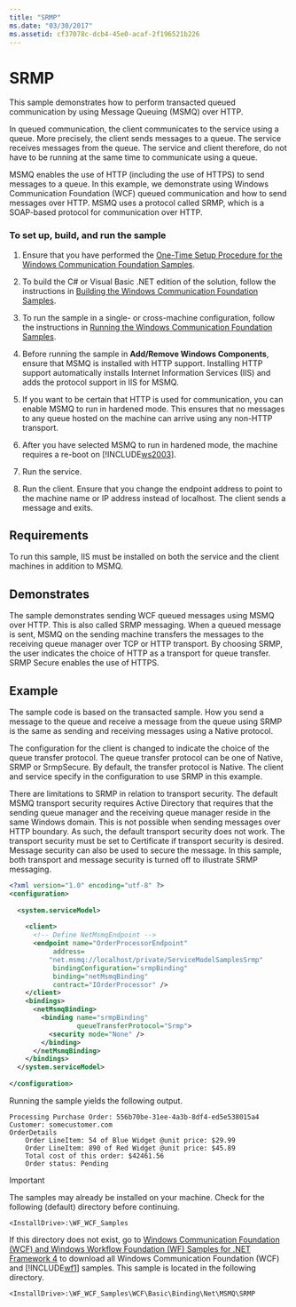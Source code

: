 ```yaml
---
title: "SRMP"
ms.date: "03/30/2017"
ms.assetid: cf37078c-dcb4-45e0-acaf-2f196521b226
---
```

# SRMP
This sample demonstrates how to perform transacted queued communication by using Message Queuing (MSMQ) over HTTP.  
  
 In queued communication, the client communicates to the service using a queue. More precisely, the client sends messages to a queue. The service receives messages from the queue. The service and client therefore, do not have to be running at the same time to communicate using a queue.  
  
 MSMQ enables the use of HTTP (including the use of HTTPS) to send messages to a queue. In this example, we demonstrate using Windows Communication Foundation (WCF) queued communication and how to send messages over HTTP. MSMQ uses a protocol called SRMP, which is a SOAP-based protocol for communication over HTTP.  
  
### To set up, build, and run the sample  
  
1. Ensure that you have performed the [One-Time Setup Procedure for the Windows Communication Foundation Samples](../../../../docs/framework/wcf/samples/one-time-setup-procedure-for-the-wcf-samples.md).  
  
2. To build the C# or Visual Basic .NET edition of the solution, follow the instructions in [Building the Windows Communication Foundation Samples](../../../../docs/framework/wcf/samples/building-the-samples.md).  
  
3. To run the sample in a single- or cross-machine configuration, follow the instructions in [Running the Windows Communication Foundation Samples](../../../../docs/framework/wcf/samples/running-the-samples.md).  
  
4. Before running the sample in **Add/Remove Windows Components**, ensure that MSMQ is installed with HTTP support. Installing HTTP support automatically installs Internet Information Services (IIS) and adds the protocol support in IIS for MSMQ.  
  
5. If you want to be certain that HTTP is used for communication, you can enable MSMQ to run in hardened mode. This ensures that no messages to any queue hosted on the machine can arrive using any non-HTTP transport.  
  
6. After you have selected MSMQ to run in hardened mode, the machine requires a re-boot on [!INCLUDE[ws2003](../../../../includes/ws2003-md.md)].  
  
7. Run the service.  
  
8. Run the client. Ensure that you change the endpoint address to point to the machine name or IP address instead of localhost. The client sends a message and exits.  
  
## Requirements  
 To run this sample, IIS must be installed on both the service and the client machines in addition to MSMQ.  
  
## Demonstrates  
 The sample demonstrates sending WCF queued messages using MSMQ over HTTP. This is also called SRMP messaging. When a queued message is sent, MSMQ on the sending machine transfers the messages to the receiving queue manager over TCP or HTTP transport. By choosing SRMP, the user indicates the choice of HTTP as a transport for queue transfer. SRMP Secure enables the use of HTTPS.  
  
## Example  
 The sample code is based on the transacted sample. How you send a message to the queue and receive a message from the queue using SRMP is the same as sending and receiving messages using a Native protocol.  
  
 The configuration for the client is changed to indicate the choice of the queue transfer protocol. The queue transfer protocol can be one of Native, SRMP or SrmpSecure. By default, the transfer protocol is Native. The client and service specify in the configuration to use SRMP in this example.  
  
 There are limitations to SRMP in relation to transport security. The default MSMQ transport security requires Active Directory that requires that the sending queue manager and the receiving queue manager reside in the same Windows domain. This is not possible when sending messages over HTTP boundary. As such, the default transport security does not work. The transport security must be set to Certificate if transport security is desired. Message security can also be used to secure the message. In this sample, both transport and message security is turned off to illustrate SRMP messaging.  
  
```xml  
<?xml version="1.0" encoding="utf-8" ?>  
<configuration>  
  
  <system.serviceModel>  
  
    <client>  
      <!-- Define NetMsmqEndpoint -->  
      <endpoint name="OrderProcessorEndpoint"  
           address=  
          "net.msmq://localhost/private/ServiceModelSamplesSrmp"   
           bindingConfiguration="srmpBinding"   
           binding="netMsmqBinding"   
           contract="IOrderProcessor" />  
    </client>  
    <bindings>  
      <netMsmqBinding>  
        <binding name="srmpBinding"  
                 queueTransferProtocol="Srmp">  
          <security mode="None" />  
        </binding>  
      </netMsmqBinding>  
    </bindings>  
  </system.serviceModel>  
  
</configuration>  
```  
  
 Running the sample yields the following output.  
  
```  
Processing Purchase Order: 556b70be-31ee-4a3b-8df4-ed5e538015a4   
Customer: somecustomer.com   
OrderDetails   
    Order LineItem: 54 of Blue Widget @unit price: $29.99   
    Order LineItem: 890 of Red Widget @unit price: $45.89   
    Total cost of this order: $42461.56   
    Order status: Pending  
```  
  
> [!IMPORTANT]
>  The samples may already be installed on your machine. Check for the following (default) directory before continuing.  
>   
>  `<InstallDrive>:\WF_WCF_Samples`  
>   
>  If this directory does not exist, go to [Windows Communication Foundation (WCF) and Windows Workflow Foundation (WF) Samples for .NET Framework 4](https://go.microsoft.com/fwlink/?LinkId=150780) to download all Windows Communication Foundation (WCF) and [!INCLUDE[wf1](../../../../includes/wf1-md.md)] samples. This sample is located in the following directory.  
>   
>  `<InstallDrive>:\WF_WCF_Samples\WCF\Basic\Binding\Net\MSMQ\SRMP`  
